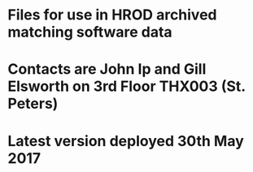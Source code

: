 # Files for use in HROD archived matching software data
# Contacts are John Ip and Gill Elsworth on 3rd Floor THX003 (St. Peters)
# Latest version deployed 30th May 2017
